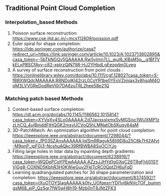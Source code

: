 ## Traditional Point Cloud Completion

### Interpolation_based Methods
1. Poisson surface reconstruction: https://www.cse.iitd.ac.in/~mcs112609/poission.pdf
2. Euler spiral for shape completion: https://idp.springer.com/authorize/casa?redirect_uri=https://link.springer.com/article/10.1023/A:1023713602895&casa_token=-5bTkNGQv5QAAAAA:Rw5ylmn7LL_wul6_KBsM5p__g1Bf7VkELxPBSCfAyy-c82-xptrzQjN798-HJ2YHbdLgEezpdm0Lyeg
3. A survey of surface reconstruction from point clouds : https://onlinelibrary.wiley.com/doi/abs/10.1111/cgf.12802?casa_token=S-fBBXWQdcMAAAAA:R8NDolKl42rzL0CoYR1be0YEoVZjmiax3y8hsqM4OpM3LVVGReDodReVI0i7DA6zuTRL2hee58e21Q
   
### Matching patch based Methods
1. Context-based surface completion: https://dl.acm.org/doi/abs/10.1145/1186562.1015814?casa_token=XYVqXy4SLo0AAAAA:Zd7JavssslxmxSvMGSjsc1WUXMP1zzLhCQ_4ujBmddFtHQGK2msyUCVoQ5hLMNatObSKuqy64aM
2. 3D-PatchMatch: An optimization algorithm for point cloud completion: https://ieeexplore.ieee.org/abstract/document/7298044/?casa_token=_fP03SZAnyAAAAAA:IqlSmRRagyk58Ii9D8u25C6k7HI2Afvt-M9qnP_jpFGj3-NcshuAQkc39RfBWBA8SxOCiYJo
3. Filling large holes in lidar data by inpainting depth gradients: https://ieeexplore.ieee.org/abstract/document/6238916/?casa_token=WQDePCpYPEwAAAAA:AZzsJJHYd1gGXqC26TRgFhIi01SYVjGg8-COXND5KbhR3H0KWwGuv2FklTcRC0QptZH6uFqD
4. Learning quadrangulated patches for 3d shape parameterization and completion: https://ieeexplore.ieee.org/abstract/document/8374592/?casa_token=tXuOTOYSIagAAAAA:k0ty_UOfqesrrYDl1vi6kNVcTOF_bummgsM68_ejP_QzSgr7fW5wH8h19-Mzb0nT8JNtZFK3

